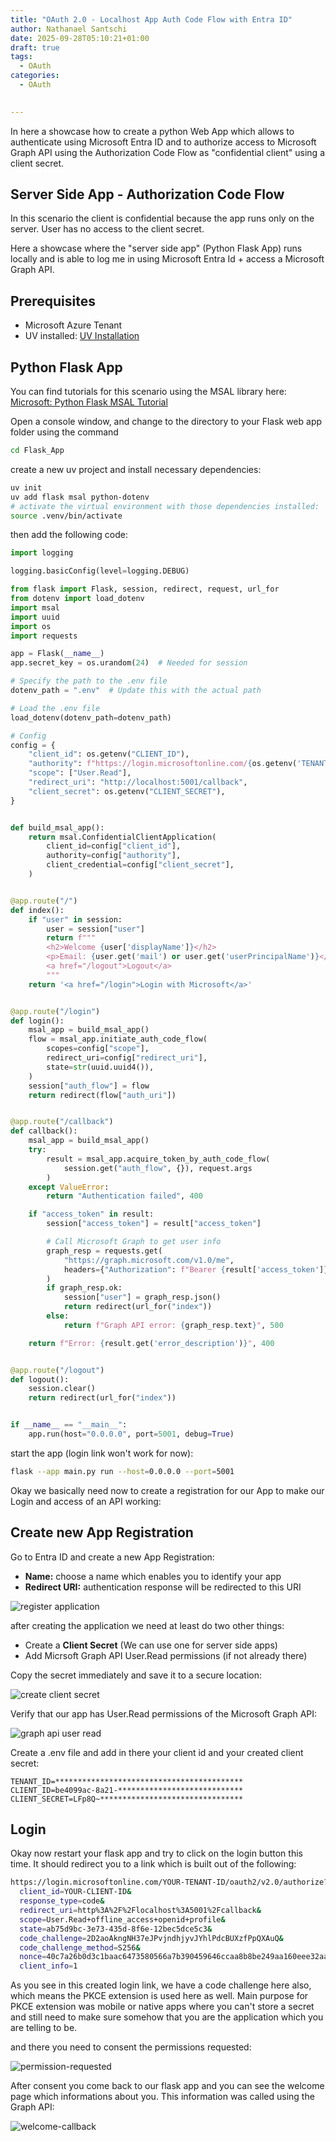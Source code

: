 ```yaml
---
title: "OAuth 2.0 - Localhost App Auth Code Flow with Entra ID"
author: Nathanael Santschi
date: 2025-09-28T05:10:21+01:00
draft: true
tags:
  - OAuth
categories:
  - OAuth

  
---
```


In here a showcase how to create a python Web App which allows to authenticate using Microsoft Entra ID and to authorize access to Microsoft Graph API using the Authorization Code Flow as "confidential client" using a client secret.

## Server Side App - Authorization Code Flow
In this scenario the client is confidential because the app runs only on the server. User has no access to the client secret. 

Here a showcase where the "server side app" (Python Flask App) runs locally and is able to log me in using Microsoft Entra Id + access a Microsoft Graph API. 

## Prerequisites
- Microsoft Azure Tenant
- UV installed: [UV Installation](https://docs.astral.sh/uv/getting-started/installation/)

## Python Flask App
You can find tutorials for this scenario using the MSAL library here: [Microsoft: Python Flask MSAL Tutorial](https://learn.microsoft.com/en-us/entra/identity-platform/tutorial-web-app-python-flask-sign-in-out?tabs=workforce-tenant)

Open a console window, and change to the directory to your Flask web app folder using the command
````bash
cd Flask_App
````

create a new uv project and install necessary dependencies: 
````bash
uv init
uv add flask msal python-dotenv
# activate the virtual environment with those dependencies installed:
source .venv/bin/activate
````

then add the following code:
````python
import logging

logging.basicConfig(level=logging.DEBUG)

from flask import Flask, session, redirect, request, url_for
from dotenv import load_dotenv
import msal
import uuid
import os
import requests

app = Flask(__name__)
app.secret_key = os.urandom(24)  # Needed for session

# Specify the path to the .env file
dotenv_path = ".env"  # Update this with the actual path

# Load the .env file
load_dotenv(dotenv_path=dotenv_path)

# Config
config = {
    "client_id": os.getenv("CLIENT_ID"),
    "authority": f"https://login.microsoftonline.com/{os.getenv('TENANT_ID')}",
    "scope": ["User.Read"],
    "redirect_uri": "http://localhost:5001/callback",
    "client_secret": os.getenv("CLIENT_SECRET"),
}


def build_msal_app():
    return msal.ConfidentialClientApplication(
        client_id=config["client_id"],
        authority=config["authority"],
        client_credential=config["client_secret"],
    )


@app.route("/")
def index():
    if "user" in session:
        user = session["user"]
        return f"""
        <h2>Welcome {user['displayName']}</h2>
        <p>Email: {user.get('mail') or user.get('userPrincipalName')}</p>
        <a href="/logout">Logout</a>
        """
    return '<a href="/login">Login with Microsoft</a>'


@app.route("/login")
def login():
    msal_app = build_msal_app()
    flow = msal_app.initiate_auth_code_flow(
        scopes=config["scope"],
        redirect_uri=config["redirect_uri"],
        state=str(uuid.uuid4()),
    )
    session["auth_flow"] = flow
    return redirect(flow["auth_uri"])


@app.route("/callback")
def callback():
    msal_app = build_msal_app()
    try:
        result = msal_app.acquire_token_by_auth_code_flow(
            session.get("auth_flow", {}), request.args
        )
    except ValueError:
        return "Authentication failed", 400

    if "access_token" in result:
        session["access_token"] = result["access_token"]

        # Call Microsoft Graph to get user info
        graph_resp = requests.get(
            "https://graph.microsoft.com/v1.0/me",
            headers={"Authorization": f"Bearer {result['access_token']}"},
        )
        if graph_resp.ok:
            session["user"] = graph_resp.json()
            return redirect(url_for("index"))
        else:
            return f"Graph API error: {graph_resp.text}", 500

    return f"Error: {result.get('error_description')}", 400


@app.route("/logout")
def logout():
    session.clear()
    return redirect(url_for("index"))


if __name__ == "__main__":
    app.run(host="0.0.0.0", port=5001, debug=True)

````

start the app (login link won't work for now):
````bash
flask --app main.py run --host=0.0.0.0 --port=5001
````

Okay we basically need now to create a registration for our App to make our Login and access of an API working: 

## Create new App Registration
Go to Entra ID and create a new App Registration: 
- **Name:** choose a name which enables you to identify your app
- **Redirect URI:** authentication response will be redirected to this URI

![register application](/images/register-applicaion-myconfidentialserversideapp.png "Preview")

after creating the application we need at least do two other things:
- Create a **Client Secret** (We can use one for server side apps)
- Add Micrsoft Graph API User.Read permissions (if not already there)

Copy the secret immediately and save it to a secure location: 

![create client secret](/images/CreateClientSecret.png "Preview")

Verify that our app has User.Read permissions of the Microsoft Graph API: 

![graph api user read](/images/app-registration-api-permission-confidentialserver.png "Preview")

Create a .env file and add in there your client id and your created client secret:  

`````
TENANT_ID=******************************************
CLIENT_ID=be4099ac-8a21-****************************
CLIENT_SECRET=LFp8Q~********************************
`````

## Login
Okay now restart your flask app and try to click on the login button this time.
It should redirect you to a link which is built out of the following: 

````bash
https://login.microsoftonline.com/YOUR-TENANT-ID/oauth2/v2.0/authorize?
  client_id=YOUR-CLIENT-ID&
  response_type=code&
  redirect_uri=http%3A%2F%2Flocalhost%3A5001%2Fcallback&
  scope=User.Read+offline_access+openid+profile&
  state=ab75d9bc-3e73-435d-8f6e-12bec5dce5c3&
  code_challenge=2D2aoAkngNH37eJPvjndhjyvJYhlPdcBUXzfPpQXAuQ&
  code_challenge_method=S256&
  nonce=40c7a26b0d3c1baac6473580566a7b390459646ccaa8b8be249aa160eee32aaa&
  client_info=1
````
As you see in this created login link, we have a code challenge here also, which means the PKCE extension is used here as well.
Main purpose for PKCE extension was mobile or native apps where you can't store a secret and still need to make sure somehow that you are the application which you are telling to be. 

and there you need to consent the permissions requested: 

![permission-requested](/images/confidential-client-permission-requested.png "Preview")

After consent you come back to our flask app and you can see the welcome page which informations about you. This information was called using the Graph API: 

![welcome-callback](/images/welcome-callback-page.png "Preview")

